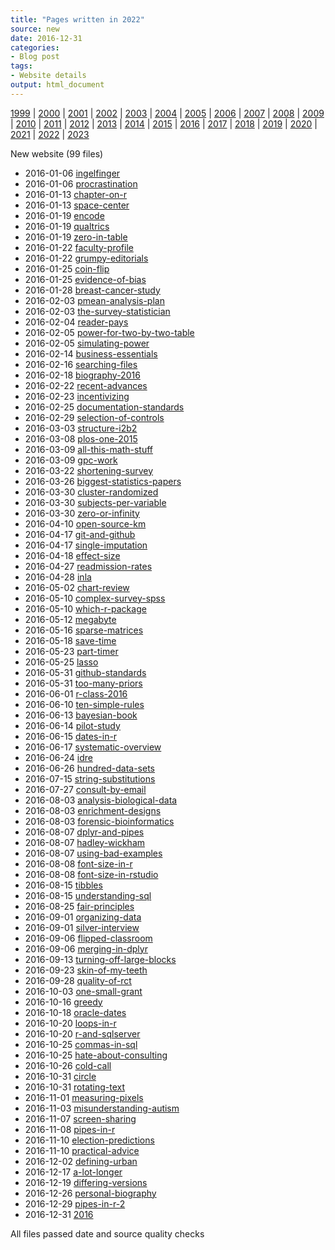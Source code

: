 ```yaml
---
title: "Pages written in 2022"
source: new
date: 2016-12-31
categories:
- Blog post
tags:
- Website details
output: html_document
---
```

 
[1999](http://new.pmean.com/1999/) | [2000](http://new.pmean.com/2000/) | [2001](http://new.pmean.com/2001/) | [2002](http://new.pmean.com/2002/) | [2003](http://new.pmean.com/2003/) | [2004](http://new.pmean.com/2004/) | [2005](http://new.pmean.com/2005/) | [2006](http://new.pmean.com/2006/) | [2007](http://new.pmean.com/2007/) | [2008](http://new.pmean.com/2008/) | [2009](http://new.pmean.com/2009/) | [2010](http://new.pmean.com/2010/) | [2011](http://new.pmean.com/2011/) | [2012](http://new.pmean.com/2012/) | [2013](http://new.pmean.com/2013/) | [2014](http://new.pmean.com/2014/) | [2015](http://new.pmean.com/2015/) | [2016](http://new.pmean.com/2016/) | [2017](http://new.pmean.com/2017/) | [2018](http://new.pmean.com/2018/) | [2019](http://new.pmean.com/2019/) | [2020](http://new.pmean.com/2020/) | [2021](http://new.pmean.com/2021/) | [2022](http://new.pmean.com/2022/) | [2023](http://new.pmean.com/2023/)
 
New website (99 files)
 
+ 2016-01-06 [ingelfinger](http://new.pmean.com/ingelfinger/)    
+ 2016-01-06 [procrastination](http://new.pmean.com/procrastination/)    
+ 2016-01-13 [chapter-on-r](http://new.pmean.com/chapter-on-r/)    
+ 2016-01-13 [space-center](http://new.pmean.com/space-center/)    
+ 2016-01-19 [encode](http://new.pmean.com/encode/)    
+ 2016-01-19 [qualtrics](http://new.pmean.com/qualtrics/)    
+ 2016-01-19 [zero-in-table](http://new.pmean.com/zero-in-table/)    
+ 2016-01-22 [faculty-profile](http://new.pmean.com/faculty-profile/)    
+ 2016-01-22 [grumpy-editorials](http://new.pmean.com/grumpy-editorials/)    
+ 2016-01-25 [coin-flip](http://new.pmean.com/coin-flip/)    
+ 2016-01-25 [evidence-of-bias](http://new.pmean.com/evidence-of-bias/)    
+ 2016-01-28 [breast-cancer-study](http://new.pmean.com/breast-cancer-study/)    
+ 2016-02-03 [pmean-analysis-plan](http://new.pmean.com/pmean-analysis-plan/)    
+ 2016-02-03 [the-survey-statistician](http://new.pmean.com/the-survey-statistician/)    
+ 2016-02-04 [reader-pays](http://new.pmean.com/reader-pays/)    
+ 2016-02-05 [power-for-two-by-two-table](http://new.pmean.com/power-for-two-by-two-table/)    
+ 2016-02-05 [simulating-power](http://new.pmean.com/simulating-power/)    
+ 2016-02-14 [business-essentials](http://new.pmean.com/business-essentials/)    
+ 2016-02-16 [searching-files](http://new.pmean.com/searching-files/)    
+ 2016-02-18 [biography-2016](http://new.pmean.com/biography-2016/)    
+ 2016-02-22 [recent-advances](http://new.pmean.com/recent-advances/)    
+ 2016-02-23 [incentivizing](http://new.pmean.com/incentivizing/)    
+ 2016-02-25 [documentation-standards](http://new.pmean.com/documentation-standards/)    
+ 2016-02-29 [selection-of-controls](http://new.pmean.com/selection-of-controls/)    
+ 2016-03-03 [structure-i2b2](http://new.pmean.com/structure-i2b2/)    
+ 2016-03-08 [plos-one-2015](http://new.pmean.com/plos-one-2015/)    
+ 2016-03-09 [all-this-math-stuff](http://new.pmean.com/all-this-math-stuff/)    
+ 2016-03-09 [gpc-work](http://new.pmean.com/gpc-work/)    
+ 2016-03-22 [shortening-survey](http://new.pmean.com/shortening-survey/)    
+ 2016-03-26 [biggest-statistics-papers](http://new.pmean.com/biggest-statistics-papers/)    
+ 2016-03-30 [cluster-randomized](http://new.pmean.com/cluster-randomized/)    
+ 2016-03-30 [subjects-per-variable](http://new.pmean.com/subjects-per-variable/)    
+ 2016-03-30 [zero-or-infinity](http://new.pmean.com/zero-or-infinity/)    
+ 2016-04-10 [open-source-km](http://new.pmean.com/open-source-km/)    
+ 2016-04-17 [git-and-github](http://new.pmean.com/git-and-github/)    
+ 2016-04-17 [single-imputation](http://new.pmean.com/single-imputation/)    
+ 2016-04-18 [effect-size](http://new.pmean.com/effect-size/)    
+ 2016-04-27 [readmission-rates](http://new.pmean.com/readmission-rates/)    
+ 2016-04-28 [inla](http://new.pmean.com/inla/)    
+ 2016-05-02 [chart-review](http://new.pmean.com/chart-review/)    
+ 2016-05-10 [complex-survey-spss](http://new.pmean.com/complex-survey-spss/)    
+ 2016-05-10 [which-r-package](http://new.pmean.com/which-r-package/)    
+ 2016-05-12 [megabyte](http://new.pmean.com/megabyte/)    
+ 2016-05-16 [sparse-matrices](http://new.pmean.com/sparse-matrices/)    
+ 2016-05-18 [save-time](http://new.pmean.com/save-time/)    
+ 2016-05-23 [part-timer](http://new.pmean.com/part-timer/)    
+ 2016-05-25 [lasso](http://new.pmean.com/lasso/)    
+ 2016-05-31 [github-standards](http://new.pmean.com/github-standards/)    
+ 2016-05-31 [too-many-priors](http://new.pmean.com/too-many-priors/)    
+ 2016-06-01 [r-class-2016](http://new.pmean.com/r-class-2016/)    
+ 2016-06-10 [ten-simple-rules](http://new.pmean.com/ten-simple-rules/)    
+ 2016-06-13 [bayesian-book](http://new.pmean.com/bayesian-book/)    
+ 2016-06-14 [pilot-study](http://new.pmean.com/pilot-study/)    
+ 2016-06-15 [dates-in-r](http://new.pmean.com/dates-in-r/)    
+ 2016-06-17 [systematic-overview](http://new.pmean.com/systematic-overview/)    
+ 2016-06-24 [idre](http://new.pmean.com/idre/)    
+ 2016-06-26 [hundred-data-sets](http://new.pmean.com/hundred-data-sets/)    
+ 2016-07-15 [string-substitutions](http://new.pmean.com/string-substitutions/)    
+ 2016-07-27 [consult-by-email](http://new.pmean.com/consult-by-email/)    
+ 2016-08-03 [analysis-biological-data](http://new.pmean.com/analysis-biological-data/)    
+ 2016-08-03 [enrichment-designs](http://new.pmean.com/enrichment-designs/)    
+ 2016-08-03 [forensic-bioinformatics](http://new.pmean.com/forensic-bioinformatics/)    
+ 2016-08-07 [dplyr-and-pipes](http://new.pmean.com/dplyr-and-pipes/)    
+ 2016-08-07 [hadley-wickham](http://new.pmean.com/hadley-wickham/)    
+ 2016-08-07 [using-bad-examples](http://new.pmean.com/using-bad-examples/)    
+ 2016-08-08 [font-size-in-r](http://new.pmean.com/font-size-in-r/)    
+ 2016-08-08 [font-size-in-rstudio](http://new.pmean.com/font-size-in-rstudio/)    
+ 2016-08-15 [tibbles](http://new.pmean.com/tibbles/)    
+ 2016-08-15 [understanding-sql](http://new.pmean.com/understanding-sql/)    
+ 2016-08-25 [fair-principles](http://new.pmean.com/fair-principles/)    
+ 2016-09-01 [organizing-data](http://new.pmean.com/organizing-data/)    
+ 2016-09-01 [silver-interview](http://new.pmean.com/silver-interview/)    
+ 2016-09-06 [flipped-classroom](http://new.pmean.com/flipped-classroom/)    
+ 2016-09-06 [merging-in-dplyr](http://new.pmean.com/merging-in-dplyr/)    
+ 2016-09-13 [turning-off-large-blocks](http://new.pmean.com/turning-off-large-blocks/)    
+ 2016-09-23 [skin-of-my-teeth](http://new.pmean.com/skin-of-my-teeth/)    
+ 2016-09-28 [quality-of-rct](http://new.pmean.com/quality-of-rct/)    
+ 2016-10-03 [one-small-grant](http://new.pmean.com/one-small-grant/)    
+ 2016-10-16 [greedy](http://new.pmean.com/greedy/)    
+ 2016-10-18 [oracle-dates](http://new.pmean.com/oracle-dates/)    
+ 2016-10-20 [loops-in-r](http://new.pmean.com/loops-in-r/)    
+ 2016-10-20 [r-and-sqlserver](http://new.pmean.com/r-and-sqlserver/)    
+ 2016-10-25 [commas-in-sql](http://new.pmean.com/commas-in-sql/)    
+ 2016-10-25 [hate-about-consulting](http://new.pmean.com/hate-about-consulting/)    
+ 2016-10-26 [cold-call](http://new.pmean.com/cold-call/)    
+ 2016-10-31 [circle](http://new.pmean.com/circle/)    
+ 2016-10-31 [rotating-text](http://new.pmean.com/rotating-text/)    
+ 2016-11-01 [measuring-pixels](http://new.pmean.com/measuring-pixels/)    
+ 2016-11-03 [misunderstanding-autism](http://new.pmean.com/misunderstanding-autism/)    
+ 2016-11-07 [screen-sharing](http://new.pmean.com/screen-sharing/)    
+ 2016-11-08 [pipes-in-r](http://new.pmean.com/pipes-in-r/)    
+ 2016-11-10 [election-predictions](http://new.pmean.com/election-predictions/)    
+ 2016-11-10 [practical-advice](http://new.pmean.com/practical-advice/)    
+ 2016-12-02 [defining-urban](http://new.pmean.com/defining-urban/)    
+ 2016-12-17 [a-lot-longer](http://new.pmean.com/a-lot-longer/)    
+ 2016-12-19 [differing-versions](http://new.pmean.com/differing-versions/)    
+ 2016-12-26 [personal-biography](http://new.pmean.com/personal-biography/)    
+ 2016-12-29 [pipes-in-r-2](http://new.pmean.com/pipes-in-r-2/)    
+ 2016-12-31 [2016](http://new.pmean.com/2016/)  
 
All files passed date and source quality checks
